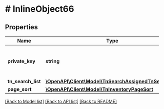 # # InlineObject66

## Properties

Name | Type | Description | Notes
------------ | ------------- | ------------- | -------------
**private_key** | **string** | API key required to validate your application |
**tn_search_list** | [**\OpenAPI\Client\Model\TnSearchAssignedTnSearchList**](TnSearchAssignedTnSearchList.md) |  |
**page_sort** | [**\OpenAPI\Client\Model\TnInventoryPageSort**](TnInventoryPageSort.md) |  | [optional]

[[Back to Model list]](../../README.md#models) [[Back to API list]](../../README.md#endpoints) [[Back to README]](../../README.md)
